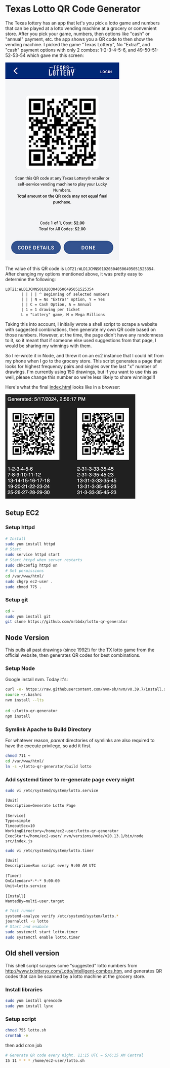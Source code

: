 # Texas Lotto QR Code Generator

The Texas lottery has an app that let's you pick a lotto game and numbers that can be played at a lotto vending machine at a grocery or convenient store. After you pick your game, numbers, then options like "cash" or "annual" payment, etc. the app shows you a QR code to then show the vending machine. I picked the game "Texas Lottery", No "Extra!", and "cash" payment options with only 2 combos: 1-2-3-4-5-6, and 49-50-51-52-53-54 which gave me this screen:

![Lotto App Screenshot](images/lotto-app.jpg)

The value of this QR code is `LOT21:WLD1JCMNS010203040506495051525354`. After changing my options mentioned above, it was pretty easy to determine the following:

```
LOT21:WLD1JCMNS010203040506495051525354
       | | | | ^ Beginning of selected numbers
       | | | N = No "Extra!" option, Y = Yes
       | | C = Cash Option, A = Annual
       | 1 = 1 drawing per ticket
       L = "Lottery" game, M = Mega Millions
```

Taking this into account, I initially wrote a shell script to scrape a website with suggested combinations, then generate my own QR code based on those numbers. However, at the time, the page didn't have any randomness to it, so it meant that if someone else used suggestions from that page, I would be sharing my winnings with them.

So I re-wrote it in Node, and threw it on an ec2 instance that I could hit from my phone when I go to the grocery store. This script generates a page that looks for highest frequency pairs and singles over the last "x" number of drawings. I'm currently using 150 drawings, but if you want to use this as well, please change this number so we're less likely to share winnings!!!

Here's what the final [index.html](build/index.html) looks like in a browser:

![Lotto Script Screenshot](images/lotto-script.png)


## Setup EC2

### Setup httpd

```sh
# Install
sudo yum install httpd
# Start
sudo service httpd start
# Start httpd when server restarts
sudo chkconfig httpd on
# Set permissions
cd /var/www/html/
sudo chgrp ec2-user .
sudo chmod 775 .
```

### Setup git

```sh
cd ~
sudo yum install git
git clone https://github.com/mrbbdx/lotto-qr-generator
```


## Node Version

This pulls all past drawings (since 1992!) for the TX lotto game from the official website, then generates QR codes for best combinations.

### Setup Node

Google install nvm. Today it's:

```sh
curl -o- https://raw.githubusercontent.com/nvm-sh/nvm/v0.39.7/install.sh | bash
source ~/.bashrc
nvm install --lts

cd ~/lotto-qr-generator
npm install
```

### Symlink Apache to Build Directory

For whatever reason, _parent_ directories of symlinks are also required to have the execute privilege, so add it first.

```sh
chmod 711 ~
cd /var/www/html/
ln -s ~/lotto-qr-generator/build lotto
```

### Add systemd timer to re-generate page every night

```sh
sudo vi /etc/systemd/system/lotto.service
```

```
[Unit]
Description=Generate Lotto Page

[Service]
Type=simple
TimeoutSec=10
WorkingDirectory=/home/ec2-user/lotto-qr-generator
ExecStart=/home/ec2-user/.nvm/versions/node/v20.13.1/bin/node src/index.js
```

```sh
sudo vi /etc/systemd/system/lotto.timer
```

```
[Unit]
Description=Run script every 9:00 AM UTC

[Timer]
OnCalendar=*-*-* 9:00:00
Unit=lotto.service

[Install]
WantedBy=multi-user.target
```

```sh
# Test runner
systemd-analyze verify /etc/systemd/system/lotto.*
journalctl -u lotto
# Start and enabale
sudo systemctl start lotto.timer
sudo systemctl enable lotto.timer
```


## Old shell version

This shell script scrapes some "suggested" lotto numbers from http://www.txlotteryx.com/Lotto/intelligent-combos.htm, and generates QR codes that can be scanned by a lotto machine at the grocery store.


### Install libraries

```sh
sudo yum install qrencode
sudo yum install lynx
```

### Setup script

```sh
chmod 755 lotto.sh
crontab -e
```

then add cron job

```sh
# Generate QR code every night. 11:15 UTC = 5/6:15 AM Central
15 11 * * * /home/ec2-user/lotto.sh
```

